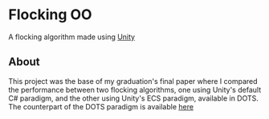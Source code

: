 # Flocking OO
A flocking algorithm made using [Unity](https://unity.com)

## About
This project was the base of my graduation's final paper where I compared the performance between two flocking algorithms, one using Unity's default C# paradigm, and the other using Unity's ECS paradigm, available in DOTS. The counterpart of the DOTS paradigm is available [here](https://github.com/rafavla32/flocking-dots)
